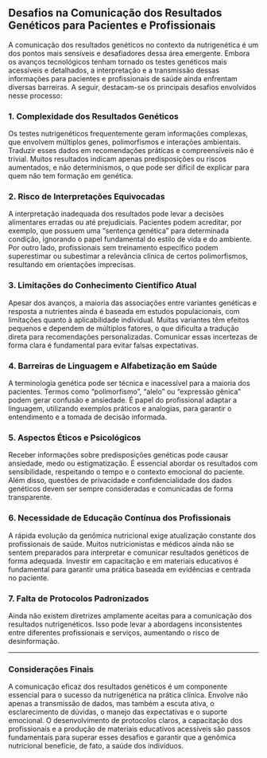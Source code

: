
## Desafios na Comunicação dos Resultados Genéticos para Pacientes e Profissionais

A comunicação dos resultados genéticos no contexto da nutrigenética é um dos pontos mais sensíveis e desafiadores dessa área emergente. Embora os avanços tecnológicos tenham tornado os testes genéticos mais acessíveis e detalhados, a interpretação e a transmissão dessas informações para pacientes e profissionais de saúde ainda enfrentam diversas barreiras. A seguir, destacam-se os principais desafios envolvidos nesse processo:

### 1. Complexidade dos Resultados Genéticos

Os testes nutrigenéticos frequentemente geram informações complexas, que envolvem múltiplos genes, polimorfismos e interações ambientais. Traduzir esses dados em recomendações práticas e compreensíveis não é trivial. Muitos resultados indicam apenas predisposições ou riscos aumentados, e não determinismos, o que pode ser difícil de explicar para quem não tem formação em genética.

### 2. Risco de Interpretações Equivocadas

A interpretação inadequada dos resultados pode levar a decisões alimentares erradas ou até prejudiciais. Pacientes podem acreditar, por exemplo, que possuem uma “sentença genética” para determinada condição, ignorando o papel fundamental do estilo de vida e do ambiente. Por outro lado, profissionais sem treinamento específico podem superestimar ou subestimar a relevância clínica de certos polimorfismos, resultando em orientações imprecisas.

### 3. Limitações do Conhecimento Científico Atual

Apesar dos avanços, a maioria das associações entre variantes genéticas e resposta a nutrientes ainda é baseada em estudos populacionais, com limitações quanto à aplicabilidade individual. Muitas variantes têm efeitos pequenos e dependem de múltiplos fatores, o que dificulta a tradução direta para recomendações personalizadas. Comunicar essas incertezas de forma clara é fundamental para evitar falsas expectativas.

### 4. Barreiras de Linguagem e Alfabetização em Saúde

A terminologia genética pode ser técnica e inacessível para a maioria dos pacientes. Termos como “polimorfismo”, “alelo” ou “expressão gênica” podem gerar confusão e ansiedade. É papel do profissional adaptar a linguagem, utilizando exemplos práticos e analogias, para garantir o entendimento e a tomada de decisão informada.

### 5. Aspectos Éticos e Psicológicos

Receber informações sobre predisposições genéticas pode causar ansiedade, medo ou estigmatização. É essencial abordar os resultados com sensibilidade, respeitando o tempo e o contexto emocional do paciente. Além disso, questões de privacidade e confidencialidade dos dados genéticos devem ser sempre consideradas e comunicadas de forma transparente.

### 6. Necessidade de Educação Contínua dos Profissionais

A rápida evolução da genômica nutricional exige atualização constante dos profissionais de saúde. Muitos nutricionistas e médicos ainda não se sentem preparados para interpretar e comunicar resultados genéticos de forma adequada. Investir em capacitação e em materiais educativos é fundamental para garantir uma prática baseada em evidências e centrada no paciente.

### 7. Falta de Protocolos Padronizados

Ainda não existem diretrizes amplamente aceitas para a comunicação dos resultados nutrigenéticos. Isso pode levar a abordagens inconsistentes entre diferentes profissionais e serviços, aumentando o risco de desinformação.

---

### Considerações Finais

A comunicação eficaz dos resultados genéticos é um componente essencial para o sucesso da nutrigenética na prática clínica. Envolve não apenas a transmissão de dados, mas também a escuta ativa, o esclarecimento de dúvidas, o manejo das expectativas e o suporte emocional. O desenvolvimento de protocolos claros, a capacitação dos profissionais e a produção de materiais educativos acessíveis são passos fundamentais para superar esses desafios e garantir que a genômica nutricional beneficie, de fato, a saúde dos indivíduos.

```
